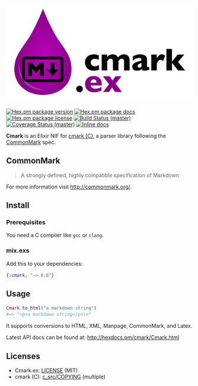 # ![Cmark](./assets/cmark_ex_logo.png)

[![Hex.pm package version](https://img.shields.io/hexpm/v/cmark.svg?style=flat-square)](https://hex.pm/packages/cmark)
[![Hex.pm package docs](https://img.shields.io/badge/hex-docs-orange.svg?style=flat-square)](http://hexdocs.pm/cmark/)
[![Hex.pm package license](https://img.shields.io/hexpm/l/cmark.svg?style=flat-square)](https://github.com/asaaki/cmark.ex/blob/master/LICENSE)
[![Build Status (master)](https://img.shields.io/travis/asaaki/cmark.ex/master.svg?style=flat-square)](https://travis-ci.org/asaaki/cmark.ex)
[![Coverage Status (master)](https://img.shields.io/coveralls/asaaki/cmark.ex/master.svg?style=flat-square)](https://coveralls.io/r/asaaki/cmark.ex)
[![Inline docs](http://inch-ci.org/github/asaaki/cmark.ex.svg?branch=master&style=flat-square)](http://inch-ci.org/github/asaaki/cmark.ex)

**Cmark** is an Elixir NIF for [cmark (C)](https://github.com/jgm/cmark), a parser library following the [CommonMark](http://commonmark.org/) spec.

## CommonMark

> A strongly defined, highly compatible specification of Markdown

For more information visit <http://commonmark.org/>.

## Install

### Prerequisites

You need a C compiler like `gcc` or `clang`.

### mix.exs

Add this to your dependencies:

```elixir
{:cmark, "~> 0.8"}
```

## Usage

```elixir
Cmark.to_html("a markdown string")
#=> "<p>a markdown string</p>\n"
```

It supports conversions to HTML, XML, Manpage, CommonMark, and Latex.

Latest API docs can be found at: <http://hexdocs.pm/cmark/Cmark.html>

## Licenses

-   Cmark.ex: [LICENSE](https://github.com/asaaki/cmark.ex/blob/master/LICENSE) (MIT)
-   cmark (C): [c_src/COPYING](https://github.com/asaaki/cmark.ex/blob/master/c_src/COPYING) (multiple)
